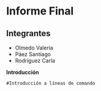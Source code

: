 # Informe Final
## Integrantes 
* Olmedo Valeria
* Páez Santiago
* Rodríguez Carla
  
**Introducción**
```
#Introducción a líneas de comando
```
